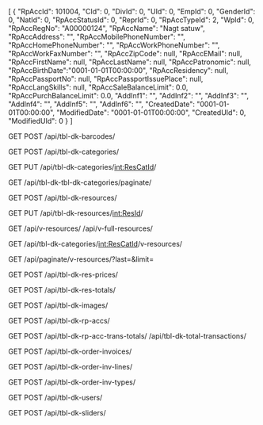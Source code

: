 
[
	{
		"RpAccId": 101004,
		"CId": 0,
		"DivId": 0,
		"UId": 0,
		"EmpId": 0,
		"GenderId": 0,
		"NatId": 0,
		"RpAccStatusId": 0,
		"ReprId": 0,
		"RpAccTypeId": 2,
		"WpId": 0,
		"RpAccRegNo": "A00000124",
		"RpAccName": "Nagt satuw",
		"RpAccAddress": "",
		"RpAccMobilePhoneNumber": "",
		"RpAccHomePhoneNumber": "",
		"RpAccWorkPhoneNumber": "",
		"RpAccWorkFaxNumber": "",
		"RpAccZipCode": null,
		"RpAccEMail": null,
		"RpAccFirstName": null,
		"RpAccLastName": null,
		"RpAccPatronomic": null,
		"RpAccBirthDate":"0001-01-01T00:00:00",
		"RpAccResidency": null,
		"RpAccPassportNo": null,
		"RpAccPassportIssuePlace": null,
		"RpAccLangSkills": null,
		"RpAccSaleBalanceLimit": 0.0,
		"RpAccPurchBalanceLimit": 0.0,
		"AddInf1": "",
		"AddInf2": "",
		"AddInf3": "",
		"AddInf4": "",
		"AddInf5": "",
		"AddInf6": "",
		"CreatedDate": "0001-01-01T00:00:00",
		"ModifiedDate": "0001-01-01T00:00:00",
		"CreatedUId": 0,
		"ModifiedUId": 0
	}
]


GET POST
/api/tbl-dk-barcodes/

GET POST
/api/tbl-dk-categories/

GET PUT
/api/tbl-dk-categories/<int:ResCatId>/

GET
/api/tbl-dk-tbl-dk-categories/paginate/

GET POST
/api/tbl-dk-resources/

GET PUT
/api/tbl-dk-resources/<int:ResId>/

GET
/api/v-resources/
/api/v-full-resources/

GET
/api/tbl-dk-categories/<int:ResCatId>/v-resources/

GET
/api/paginate/v-resources/?last=<lastId>&limit=<quantity>

GET POST
/api/tbl-dk-res-prices/

GET POST
/api/tbl-dk-res-totals/

GET POST
/api/tbl-dk-images/

GET POST
/api/tbl-dk-rp-accs/

GET POST
/api/tbl-dk-rp-acc-trans-totals/
/api/tbl-dk-total-transactions/

GET POST
/api/tbl-dk-order-invoices/

GET POST
/api/tbl-dk-order-inv-lines/

GET POST
/api/tbl-dk-order-inv-types/

GET POST
/api/tbl-dk-users/

GET POST
/api/tbl-dk-sliders/